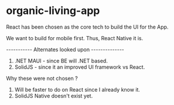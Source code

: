 # organic-living-app

React has been chosen as the core tech to build the UI for the App.

We want to build for mobile first. Thus, React Native it is.

----------- Alternates looked upon --------------
1. .NET MAUI - since BE will .NET based.
2. SolidJS - since it an improved UI framework vs React.

Why these were not chosen ?
1. Will be faster to do on React since I already know it.
2. SolidJS Native doesn't exist yet.

